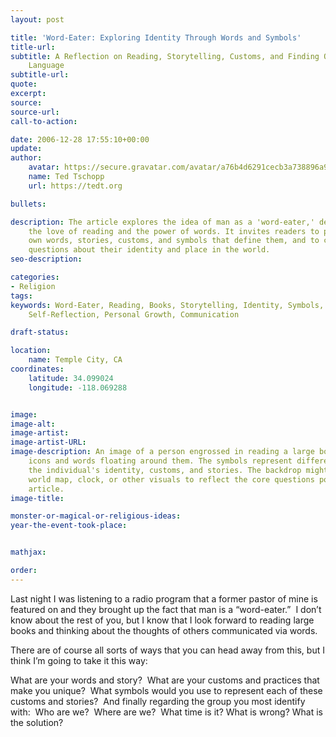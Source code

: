 ```yaml
---
layout: post

title: 'Word-Eater: Exploring Identity Through Words and Symbols'
title-url:
subtitle: A Reflection on Reading, Storytelling, Customs, and Finding Ourselves in
    Language
subtitle-url:
quote:
excerpt:
source:
source-url:
call-to-action:

date: 2006-12-28 17:55:10+00:00
update:
author:
    avatar: https://secure.gravatar.com/avatar/a76b4d6291cecb3a738896a971bfb903?s=512&d=mp&r=g
    name: Ted Tschopp
    url: https://tedt.org

bullets:

description: The article explores the idea of man as a 'word-eater,' delving into
    the love of reading and the power of words. It invites readers to ponder their
    own words, stories, customs, and symbols that define them, and to consider core
    questions about their identity and place in the world.
seo-description:

categories:
- Religion
tags:
keywords: Word-Eater, Reading, Books, Storytelling, Identity, Symbols, Customs, Language,
    Self-Reflection, Personal Growth, Communication

draft-status:

location:
    name: Temple City, CA
coordinates:
    latitude: 34.099024
    longitude: -118.069288


image:
image-alt:
image-artist:
image-artist-URL:
image-description: An image of a person engrossed in reading a large book, with symbolic
    icons and words floating around them. The symbols represent different facets of
    the individual's identity, customs, and stories. The backdrop might contain a
    world map, clock, or other visuals to reflect the core questions posed in the
    article.
image-title:

monster-or-magical-or-religious-ideas:
year-the-event-took-place:


mathjax:

order:
---
```

Last night I was listening to a radio program that a former pastor of mine is featured on and they brought up the fact that man is a “word-eater.”  I don’t know about the rest of you, but I know that I look forward to reading large books and thinking about the thoughts of others communicated via words.

There are of course all sorts of ways that you can head away from this, but I think I’m going to take it this way:

What are your words and story?  What are your customs and practices that make you unique?  What symbols would you use to represent each of these customs and stories?  And finally regarding the group you most identify with:  Who are we?  Where are we?  What time is it? What is wrong? What is the solution?
